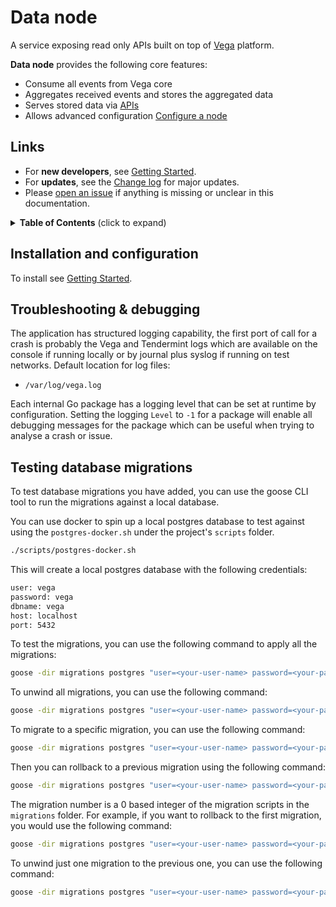 # Data node

A service exposing read only APIs built on top of [Vega](https://github.com/vegaprotocol/vega) platform.

**Data node** provides the following core features:

- Consume all events from Vega core
- Aggregates received events and stores the aggregated data
- Serves stored data via [APIs](https://docs.vega.xyz/mainnet/api/overview)
- Allows advanced configuration [Configure a node](#configuration)

## Links

- For **new developers**, see [Getting Started](../GETTING_STARTED.md).
- For **updates**, see the [Change log](../CHANGELOG.md) for major updates.
- Please [open an issue](https://github.com/vegaprotocol/vega/issues/new) if anything is missing or unclear in this documentation.

<details>
  <summary><strong>Table of Contents</strong> (click to expand)</summary>

<!-- toc -->

- [Data node](#data-node)
  - [Links](#links)
  - [Installation and configuration](#installation-and-configuration)
  - [Troubleshooting & debugging](#troubleshooting--debugging)

<!-- tocstop -->

</details>

## Installation and configuration

To install see [Getting Started](https://docs.vega.xyz/mainnet/node-operators/setup-datanode).

## Troubleshooting & debugging

The application has structured logging capability, the first port of call for a crash is probably the Vega and Tendermint logs which are available on the console if running locally or by journal plus syslog if running on test networks. Default location for log files:

* `/var/log/vega.log`

Each internal Go package has a logging level that can be set at runtime by configuration. Setting the logging `Level` to `-1` for a package will enable all debugging messages for the package which can be useful when trying to analyse a crash or issue.

## Testing database migrations

To test database migrations you have added, you can use the goose CLI tool to run the migrations against a local database.

You can use docker to spin up a local postgres database to test against using the `postgres-docker.sh` under the project's `scripts` folder.

```bash
./scripts/postgres-docker.sh
```

This will create a local postgres database with the following credentials:

```bash
user: vega
password: vega
dbname: vega
host: localhost
port: 5432
```

To test the migrations, you can use the following command to apply all the migrations:

```bash
goose -dir migrations postgres "user=<your-user-name> password=<your-password> dbname=<your-db-name> host=<your-db-host> port=<your-db-port> sslmode=disable" up
```

To unwind all migrations, you can use the following command:

```bash
goose -dir migrations postgres "user=<your-user-name> password=<your-password> dbname=<your-db-name> host=<your-db-host> port=<your-db-port> sslmode=disable" down-to 0
```

To migrate to a specific migration, you can use the following command:

```bash
goose -dir migrations postgres "user=<your-user-name> password=<your-password> dbname=<your-db-name> host=<your-db-host> port=<your-db-port> sslmode=disable" up-to <migration-number>
```

Then you can rollback to a previous migration using the following command:

```bash
goose -dir migrations postgres "user=<your-user-name> password=<your-password> dbname=<your-db-name> host=<your-db-host> port=<your-db-port> sslmode=disable" down-to <migration-number)
```

The migration number is a 0 based integer of the migration scripts in the `migrations` folder. For example, if you want to rollback to the first migration, you would use the following command:

```bash
goose -dir migrations postgres "user=<your-user-name> password=<your-password> dbname=<your-db-name> host=<your-db-host> port=<your-db-port> sslmode=disable" down-to 1
```

To unwind just one migration to the previous one, you can use the following command:

```bash
goose -dir migrations postgres "user=<your-user-name> password=<your-password> dbname=<your-db-name> host=<your-db-host> port=<your-db-port> sslmode=disable" down
```
